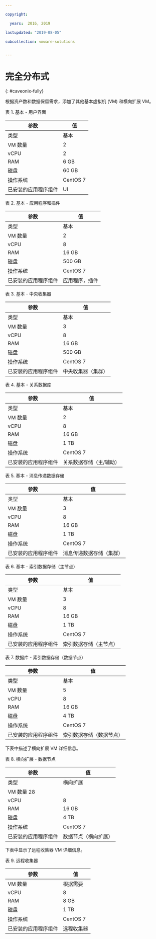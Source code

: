 ```yaml
---

copyright:

  years:  2016, 2019

lastupdated: "2019-08-05"

subcollection: vmware-solutions


---
```


# 完全分布式
{: #caveonix-fully}

根据资产数和数据保留需求，添加了其他基本虚拟机 (VM) 和横向扩展 VM。

表 1. 基本 - 用户界面

|参数|值|
|---|---|
|类型|基本|
|VM 数量|2|
|vCPU|2|
|RAM|6 GB|
|磁盘|60 GB|
|操作系统|CentOS 7|
|已安装的应用程序组件|UI|

表 2. 基本 - 应用程序和插件

|参数|值|
|---|---|
|类型|基本|
|VM 数量|2|
|vCPU|8|
|RAM|16 GB|
|磁盘|500 GB|
|操作系统|CentOS 7|
|已安装的应用程序组件|应用程序，插件|

表 3. 基本 - 中央收集器

|参数|值|
|---|---|
|类型|基本|
|VM 数量|3|
|vCPU|8|
|RAM|16 GB|
|磁盘|500 GB|
|操作系统|CentOS 7|
|已安装的应用程序组件|中央收集器（集群）|

表 4. 基本 - 关系数据库

|参数|值|
|---|---|
|类型|基本|
|VM 数量|2|
|vCPU|8|
|RAM|16 GB|
|磁盘|1 TB|
|操作系统|CentOS 7|
|已安装的应用程序组件|关系数据存储（主/辅助）|

表 5. 基本 - 消息传递数据存储

|参数|值|
|---|---|
|类型|基本|
|VM 数量|3|
|vCPU|8|
|RAM|16 GB|
|磁盘|1 TB|
|操作系统|CentOS 7|
|已安装的应用程序组件|消息传递数据存储（集群）|

表 6. 基本 - 索引数据存储（主节点）

|参数|值|
|---|---|
|类型|基本|
|VM 数量|3|
|vCPU|8|
|RAM|16 GB|
|磁盘|1 TB|
|操作系统|CentOS 7|
|已安装的应用程序组件|索引数据存储（主节点）|

表 7. 数据库 - 索引数据存储（数据节点）

|参数|值|
|---|---|
|类型|基本|
|VM 数量| 5 |
|vCPU|8|
|RAM|16 GB|
|磁盘|4 TB|
|操作系统|CentOS 7|
|已安装的应用程序组件|索引数据存储（数据节点）|

下表中描述了横向扩展 VM 详细信息。

表 8. 横向扩展 - 数据节点

|参数|值|
|---|---|
|类型|横向扩展|
|VM 数量	28|
|vCPU|8|
|RAM|16 GB|
|磁盘|4 TB|
|操作系统|CentOS 7|
|已安装的应用程序组件|数据节点（横向扩展）|

下表中显示了远程收集器 VM 详细信息。

表 9. 远程收集器

|参数|值|
|---|---|
|VM 数量|根据需要|
|vCPU|8|
|RAM|8 GB|
|磁盘|1 TB|
|操作系统|CentOS 7|
|已安装的应用程序组件|远程收集器|
